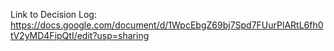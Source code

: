Link to Decision Log: https://docs.google.com/document/d/1WpcEbgZ69bj7Spd7FUurPlARtL6fh0tV2yMD4FipQtI/edit?usp=sharing

